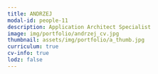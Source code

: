 ```yaml
---
title: ANDRZEJ 
modal-id: people-11
description: Application Architect Specialist
image: img/portfolio/andrzej_cv.jpg
thumbnail: assets/img/portfolio/a_thumb.jpg
curriculum: true
cv-info: true
lodz: false
---
```


